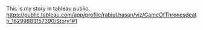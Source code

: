 This is my story in tableau public.
https://public.tableau.com/app/profile/rabiul.hasan/viz/GameOfThronesdeath_16299883157390/Story1#1


